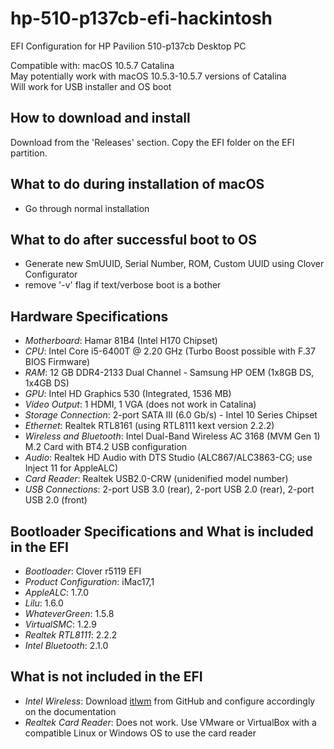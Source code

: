# hp-510-p137cb-efi-hackintosh
EFI Configuration for HP Pavilion 510-p137cb Desktop PC

Compatible with: macOS 10.5.7 Catalina<br>
May potentially work with macOS 10.5.3-10.5.7 versions of Catalina<br>
Will work for USB installer and OS boot

## How to download and install
Download from the 'Releases' section. Copy the EFI folder on the EFI partition.

## What to do during installation of macOS
* Go through normal installation

## What to do after successful boot to OS
* Generate new SmUUID, Serial Number, ROM, Custom UUID using Clover Configurator
* remove '-v' flag if text/verbose boot is a bother

## Hardware Specifications
* <i>Motherboard</i>: Hamar 81B4 (Intel H170 Chipset)
* <i>CPU</i>: Intel Core i5-6400T @ 2.20 GHz (Turbo Boost possible with F.37 BIOS Firmware)
* <i>RAM</i>: 12 GB DDR4-2133 Dual Channel - Samsung HP OEM (1x8GB DS, 1x4GB DS)
* <i>GPU</i>: Intel HD Graphics 530 (Integrated, 1536 MB)
* <i>Video Output</i>: 1 HDMI, 1 VGA (does not work in Catalina)
* <i>Storage Connection</i>: 2-port SATA III (6.0 Gb/s) - Intel 10 Series Chipset
* <i>Ethernet</i>: Realtek RTL8161 (using RTL8111 kext version 2.2.2)
* <i>Wireless and Bluetooth</i>: Intel Dual-Band Wireless AC 3168 (MVM Gen 1) M.2 Card with BT4.2 USB configuration
* <i>Audio</i>: Realtek HD Audio with DTS Studio (ALC867/ALC3863-CG; use Inject 11 for AppleALC)
* <i>Card Reader</i>: Realtek USB2.0-CRW (unidenified model number)
* <i>USB Connections</i>: 2-port USB 3.0 (rear), 2-port USB 2.0 (rear), 2-port USB 2.0 (front)

## Bootloader Specifications and What is included in the EFI
* <i>Bootloader</i>: Clover r5119 EFI
* <i>Product Configuration</i>: iMac17,1
* <i>AppleALC</i>: 1.7.0
* <i>Lilu</i>: 1.6.0
* <i>WhateverGreen</i>: 1.5.8
* <i>VirtualSMC</i>: 1.2.9
* <i>Realtek RTL8111</i>: 2.2.2
* <i>Intel Bluetooth</i>: 2.1.0

## What is not included in the EFI
* <i>Intel Wireless</i>: Download [itlwm](https://github.com/OpenIntelWireless/itlwm/releases) from GitHub and configure accordingly on the documentation
* <i>Realtek Card Reader</i>: Does not work. Use VMware or VirtualBox with a compatible Linux or Windows OS to use the card reader
